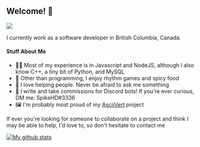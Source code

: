 <h2>Welcome! 👋</h2> 

<img src="https://gpvc.arturio.dev/SpikeHD" />

<p>
  I currently work as a software developer in British Columbia, Canada.
</p>

<h4>Stuff About Me</h4>
<ul>
  <li>👨‍💻 Most of my experience is in Javascript and NodeJS, although I also know C++, a tiny bit of Python, and MySQL</li>
  <li>🍲 Other than programming, I enjoy rhythm games and spicy food</li>
  <li>💙 I love helping people. Never be afraid to ask me something</li>
  <li>🤖 I write and take commissions for Discord bots! If you're ever curious, DM me: SpikeHD#3336</li>
  <li>🖼️ I'm probably most proud of my <a href="https://github.com/SpikeHD/AsciiVert">AsciiVert</a> project</li>
</ul>

<p>
  If ever you're looking for someone to collaborate on a project and think I may be able to help, I'd love to, so don't hesitate to contact me
</p>

[![My github stats](https://github-readme-stats.vercel.app/api?username=SpikeHD)](https://github.com/anuraghazra/github-readme-stats)
